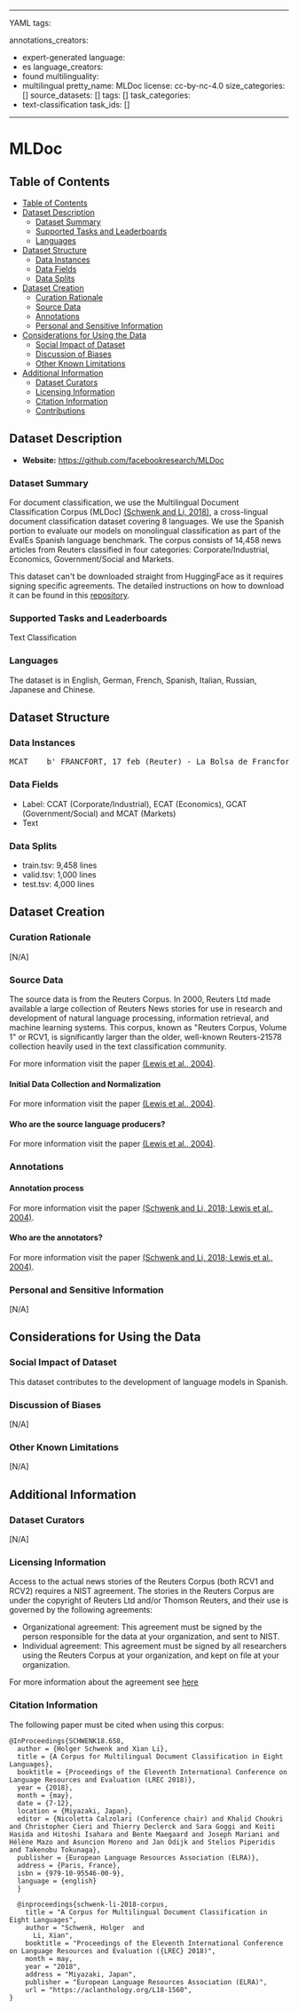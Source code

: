 
---
YAML tags:

annotations_creators:
- expert-generated
language:
- es
language_creators:
- found
multilinguality:
- multilingual
pretty_name: MLDoc
license: cc-by-nc-4.0
size_categories: []
source_datasets: []
tags: []
task_categories:
- text-classification
task_ids: []

---


# MLDoc

## Table of Contents
- [Table of Contents](#table-of-contents)
- [Dataset Description](#dataset-description)
  - [Dataset Summary](#dataset-summary)
  - [Supported Tasks and Leaderboards](#supported-tasks-and-leaderboards)
  - [Languages](#languages)
- [Dataset Structure](#dataset-structure)
  - [Data Instances](#data-instances)
  - [Data Fields](#data-fields)
  - [Data Splits](#data-splits)
- [Dataset Creation](#dataset-creation)
  - [Curation Rationale](#curation-rationale)
  - [Source Data](#source-data)
  - [Annotations](#annotations)
  - [Personal and Sensitive Information](#personal-and-sensitive-information)
- [Considerations for Using the Data](#considerations-for-using-the-data)
  - [Social Impact of Dataset](#social-impact-of-dataset)
  - [Discussion of Biases](#discussion-of-biases)
  - [Other Known Limitations](#other-known-limitations)
- [Additional Information](#additional-information)
  - [Dataset Curators](#dataset-curators)
  - [Licensing Information](#licensing-information)
  - [Citation Information](#citation-information)
  - [Contributions](#contributions)


## Dataset Description
- **Website:** https://github.com/facebookresearch/MLDoc


### Dataset Summary

For document classification, we use the Multilingual Document Classification Corpus (MLDoc) [(Schwenk and Li, 2018)](http://www.lrec-conf.org/proceedings/lrec2018/pdf/658.pdf), a cross-lingual document classification dataset covering 8 languages. We use the Spanish portion to evaluate our models on monolingual classification as part of the EvalEs Spanish language benchmark. The corpus consists of 14,458 news articles from Reuters classified in four categories: Corporate/Industrial, Economics, Government/Social and Markets.

This dataset can't be downloaded straight from HuggingFace as it requires signing specific agreements. The detailed instructions on how to download it can be found in this [repository](https://github.com/facebookresearch/MLDoc).

### Supported Tasks and Leaderboards

Text Classification

### Languages

The dataset is in English, German, French, Spanish, Italian, Russian, Japanese and Chinese. 

## Dataset Structure

### Data Instances

<pre>
MCAT	b' FRANCFORT, 17 feb (Reuter) - La Bolsa de Francfort abri\xc3\xb3 la sesi\xc3\xb3n de corros con baja por la ca\xc3\xadda del viernes en Wall Street y una toma de beneficios.   El d\xc3\xb3lar ayudaba a apuntalar al mercado, que pronto podr\xc3\xada reanudar su tendencia alcista.   Volkswagen bajaba por los da\xc3\xb1os ocasionados por la huelga de camioneros en Espa\xc3\xb1a.   Preussag participaba en un joint venture de exploraci\xc3\xb3n petrol\xc3\xadfera en Filipinas con Atlantic Richfield Co.   A las 0951 GMT, el Dax 30 bajaba 10,49 puntos, un 0,32 pct, a 3.237,69 tras abrir a un m\xc3\xa1ximo de 3.237,69.   (c) Reuters Limited 1997. '
</pre>

### Data Fields

- Label: CCAT (Corporate/Industrial), ECAT (Economics), GCAT (Government/Social) and MCAT (Markets)
- Text

### Data Splits

- train.tsv: 9,458 lines
- valid.tsv: 1,000 lines 
- test.tsv: 4,000 lines 

## Dataset Creation

### Curation Rationale

[N/A] 

### Source Data

The source data is from the Reuters Corpus. In 2000, Reuters Ltd made available a large collection of Reuters News stories for use in research and development of natural language processing, information retrieval, and machine learning systems. This corpus, known as "Reuters Corpus, Volume 1" or RCV1, is significantly larger than the older, well-known Reuters-21578 collection heavily used in the text classification community.

For more information visit the paper [(Lewis et al., 2004)](https://www.jmlr.org/papers/volume5/lewis04a/lewis04a.pdf).

#### Initial Data Collection and Normalization

For more information visit the paper [(Lewis et al., 2004)](https://www.jmlr.org/papers/volume5/lewis04a/lewis04a.pdf).

#### Who are the source language producers?

For more information visit the paper [(Lewis et al., 2004)](https://www.jmlr.org/papers/volume5/lewis04a/lewis04a.pdf).

### Annotations

#### Annotation process

For more information visit the paper [(Schwenk and Li, 2018; Lewis et al., 2004)](http://www.lrec-conf.org/proceedings/lrec2018/pdf/658.pdf).

#### Who are the annotators?

For more information visit the paper [(Schwenk and Li, 2018; Lewis et al., 2004)](http://www.lrec-conf.org/proceedings/lrec2018/pdf/658.pdf).

### Personal and Sensitive Information

[N/A]

## Considerations for Using the Data

### Social Impact of Dataset

This dataset contributes to the development of language models in Spanish.

### Discussion of Biases

[N/A]

### Other Known Limitations

[N/A]

## Additional Information

### Dataset Curators

[N/A]

### Licensing Information

Access to the actual news stories of the Reuters Corpus (both RCV1 and RCV2) requires a NIST agreement. The stories in the Reuters Corpus are under the copyright of Reuters Ltd and/or Thomson Reuters, and their use is governed by the following agreements:
- Organizational agreement: This agreement must be signed by the person responsible for the data at your organization, and sent to NIST.
- Individual agreement: This agreement must be signed by all researchers using the Reuters Corpus at your organization, and kept on file at your organization. 

For more information about the agreement see [here](https://trec.nist.gov/data/reuters/reuters.html)

### Citation Information

The following paper must be cited when using this corpus:

```
@InProceedings{SCHWENK18.658,
  author = {Holger Schwenk and Xian Li},
  title = {A Corpus for Multilingual Document Classification in Eight Languages},
  booktitle = {Proceedings of the Eleventh International Conference on Language Resources and Evaluation (LREC 2018)},
  year = {2018},
  month = {may},
  date = {7-12},
  location = {Miyazaki, Japan},
  editor = {Nicoletta Calzolari (Conference chair) and Khalid Choukri and Christopher Cieri and Thierry Declerck and Sara Goggi and Koiti Hasida and Hitoshi Isahara and Bente Maegaard and Joseph Mariani and Hélène Mazo and Asuncion Moreno and Jan Odijk and Stelios Piperidis and Takenobu Tokunaga},
  publisher = {European Language Resources Association (ELRA)},
  address = {Paris, France},
  isbn = {979-10-95546-00-9},
  language = {english}
  }
  
  @inproceedings{schwenk-li-2018-corpus,
    title = "A Corpus for Multilingual Document Classification in Eight Languages",
    author = "Schwenk, Holger  and
      Li, Xian",
    booktitle = "Proceedings of the Eleventh International Conference on Language Resources and Evaluation ({LREC} 2018)",
    month = may,
    year = "2018",
    address = "Miyazaki, Japan",
    publisher = "European Language Resources Association (ELRA)",
    url = "https://aclanthology.org/L18-1560",
}
  ```



